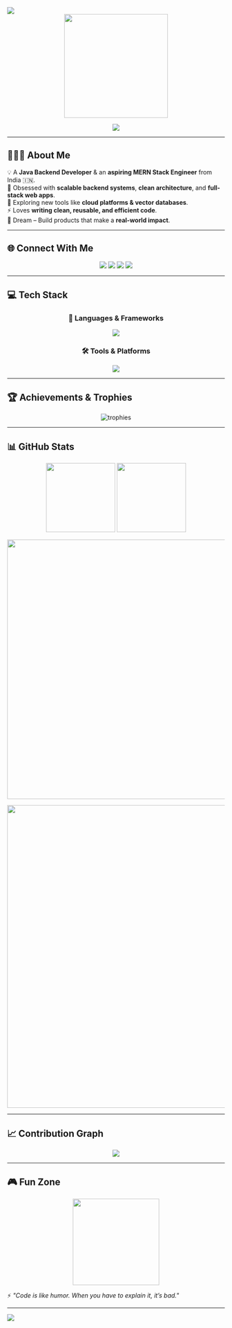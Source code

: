 <!-- Profile Banner -->
<img src="https://capsule-render.vercel.app/api?type=waving&color=37BCF7&height=200&section=header&text=Hey%20👋,%20I'm%20Ashish%20Gupta&fontSize=40&fontColor=fff&animation=fadeIn&fontAlignY=35"/>

<div align="center">
  <img src="https://media.giphy.com/media/M9gbBd9nbDrOTu1Mqx/giphy.gif" width="240"/>
</div>

<p align="center">
  <a href="https://github.com/DenverCoder1/readme-typing-svg">
    <img src="https://readme-typing-svg.demolab.com?font=Fira+Code&weight=500&size=22&pause=1000&color=37BCF7&center=true&vCenter=true&width=600&lines=Aspiring+Java+Backend+Developer+👨🏻‍💻;MERN+Stack+Developer+🌐;Passionate+Problem+Solver+🔥;Always+Learning+New+Technologies+🚀"/>
  </a>
</p>

---

## 👨🏻‍💻 About Me  
💡 A **Java Backend Developer** & an **aspiring MERN Stack Engineer** from India 🇮🇳.  
🌱 Obsessed with **scalable backend systems**, **clean architecture**, and **full-stack web apps**.  
🚀 Exploring new tools like **cloud platforms & vector databases**.  
⚡ Loves **writing clean, reusable, and efficient code**.  
🎯 Dream – Build products that make a **real-world impact**.  

---

## 🌐 Connect With Me  
<p align="center">
  <a href="mailto:askd442@gmail.com"><img src="https://img.icons8.com/fluent/48/000000/gmail-new.png"/></a>
  <a href="https://www.linkedin.com/in/ashishgupta189/"><img src="https://img.icons8.com/fluent/48/000000/linkedin.png"/></a>
  <a href="https://ashishgupta189.github.io/"><img src="https://img.icons8.com/plasticine/48/domain.png"/></a>
  <a href="https://drive.google.com/file/d/1T8427-WIewBwpIZn63A6wVDWnYwxdLPl/view?usp=sharing"><img src="https://img.icons8.com/color/48/resume.png"/></a>
</p>

---

## 💻 Tech Stack  

<h3 align="center">🚀 Languages & Frameworks</h3>
<p align="center">
<img src="https://skillicons.dev/icons?i=java,spring,mysql,hibernate,js,nodejs,express,react,mongodb,html,css" />
</p>

<h3 align="center">🛠 Tools & Platforms</h3>
<p align="center">
<img src="https://skillicons.dev/icons?i=git,github,postman,heroku,netlify,vercel,vscode" />
</p>

---

## 🏆 Achievements & Trophies  
<p align="center">
  <img src="https://github-profile-trophy.vercel.app/?username=AshishGupta189&theme=matrix&no-frame=true&margin-w=5&row=1&column=7" alt="trophies"/>
</p>

---

## 📊 GitHub Stats  

<div align="center">
  <img src="https://github-readme-stats.vercel.app/api?username=AshishGupta189&show_icons=true&theme=radical&hide_border=true" height="160"/>
  <img src="https://github-readme-stats.vercel.app/api/top-langs/?username=AshishGupta189&layout=compact&theme=radical&hide_border=true" height="160"/>
</div>
<p align="center"><img src="https://github-readme-streak-stats.herokuapp.com/?user=AshishGupta189&theme=radical&hide_border=true" width="600"/></p>
<p align="center">
  <img src="https://github-profile-summary-cards.vercel.app/api/cards/profile-details?username=AshishGupta189&theme=tokyonight" width="700"/>
</p>

---

## 📈 Contribution Graph  
<p align="center">
  <img src="https://github-readme-activity-graph.vercel.app/graph?username=AshishGupta189&theme=react-dark&hide_border=true&bg_color=0D1117&line=37BCF7&point=FFFFFF"/>
</p>

---

## 🎮 Fun Zone  
<p align="center">
  <img src="https://media.giphy.com/media/Lny6Rw04nsOOc/giphy.gif" width="200"/>
</p>

⚡ *"Code is like humor. When you have to explain it, it’s bad."*  

---

<!-- Footer Banner -->
<img src="https://capsule-render.vercel.app/api?type=waving&color=37BCF7&height=150&section=footer"/>

